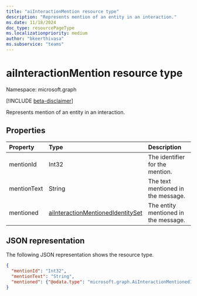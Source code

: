 ```yaml
---
title: "aiInteractionMention resource type"
description: "Represents mention of an entity in an interaction."
ms.date: 11/18/2024
doc_type: resourcePageType
ms.localizationpriority: medium
author: "bkeerthivasa"
ms.subservice: "teams"
---
```


# aiInteractionMention resource type

Namespace: microsoft.graph

[!INCLUDE [beta-disclaimer](../../includes/beta-disclaimer.md)]

Represents mention of an entity in an interaction.

## Properties

| Property   | Type | Description |
|:---------------|:--------|:----------|
| mentionId | Int32 | The identifier for the mention. |
| mentionText | String | The text mentioned in the message. |
| mentioned | [aiInteractionMentionedIdentitySet](../resources/aiInteractionMentionedIdentitySet.md) | The entity mentioned in the message. |

## JSON representation

The following JSON representation shows the resource type.

<!--{
  "blockType": "resource",
  "optionalProperties": [],
  "keyProperty": "id",
  "baseType": "microsoft.graph.entity",
  "@odata.type": "microsoft.graph.aiInteractionMention"
}-->

```json
{
  "mentionId": "Int32",
  "mentionText": "String",
  "mentioned": {"@odata.type": "microsoft.graph.AiInteractionMentionedIdentitySet"}
}
```
